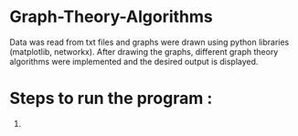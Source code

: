 # Graph-Theory-Algorithms
Data was read from txt files and graphs were drawn using python libraries (matplotlib, networkx). After drawing the graphs, different graph theory algorithms were implemented and the desired output is displayed.

# Steps to run the program : 

1. 
